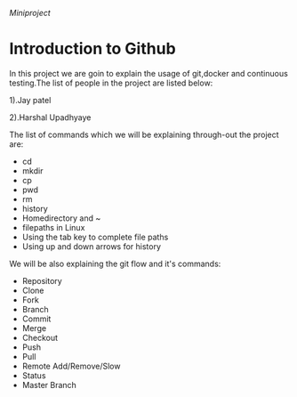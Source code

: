 ﻿﻿﻿﻿﻿﻿﻿﻿﻿﻿﻿﻿﻿﻿﻿﻿﻿﻿﻿﻿﻿﻿﻿﻿﻿﻿﻿﻿﻿﻿﻿﻿﻿﻿﻿﻿﻿﻿﻿﻿﻿﻿﻿﻿﻿﻿﻿﻿﻿*Miniproject*# Introduction to GithubIn this project we are goin to explain the usage of git,docker and continuous testing.The list of people in the project are listed below:1).Jay patel2).Harshal UpadhyayeThe list of commands which we will be explaining through-out the project are:* cd* mkdir* cp* pwd* rm* history* Homedirectory and ~* filepaths in Linux* Using the tab key to complete file paths* Using up and down arrows for historyWe will be also explaining the git flow and it's commands:* Repository* Clone* Fork* Branch* Commit* Merge* Checkout* Push* Pull* Remote Add/Remove/Slow* Status* Master Branch